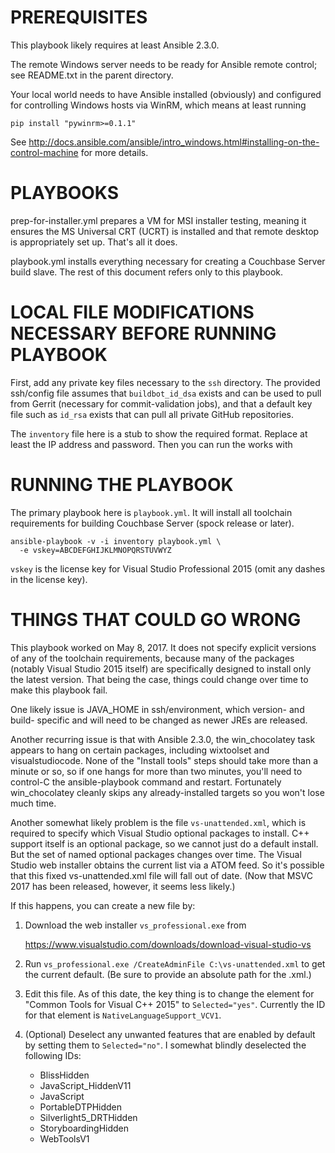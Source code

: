 # PREREQUISITES

This playbook likely requires at least Ansible 2.3.0.

The remote Windows server needs to be ready for Ansible remote
control; see README.txt in the parent directory.

Your local world needs to have Ansible installed (obviously) and configured
for controlling Windows hosts via WinRM, which means at least running

    pip install "pywinrm>=0.1.1"

See http://docs.ansible.com/ansible/intro_windows.html#installing-on-the-control-machine
for more details.

# PLAYBOOKS

prep-for-installer.yml prepares a VM for MSI installer testing, meaning
it ensures the MS Universal CRT (UCRT) is installed and that remote desktop
is appropriately set up. That's all it does.

playbook.yml installs everything necessary for creating a Couchbase Server
build slave. The rest of this document refers only to this playbook.

# LOCAL FILE MODIFICATIONS NECESSARY BEFORE RUNNING PLAYBOOK

First, add any private key files necessary to the `ssh` directory. The
provided ssh/config file assumes that `buildbot_id_dsa` exists and can
be used to pull from Gerrit (necessary for commit-validation jobs), and
that a default key file such as `id_rsa` exists that can pull all private
GitHub repositories.

The `inventory` file here is a stub to show the required format. Replace at
least the IP address and password. Then you can run the works with

# RUNNING THE PLAYBOOK

The primary playbook here is `playbook.yml`. It will install all toolchain
requirements for building Couchbase Server (spock release or later).

    ansible-playbook -v -i inventory playbook.yml \
      -e vskey=ABCDEFGHIJKLMNOPQRSTUVWYZ

`vskey` is the license key for Visual Studio Professional 2015 (omit any
dashes in the license key).

# THINGS THAT COULD GO WRONG

This playbook worked on May 8, 2017. It does not specify explicit versions
of any of the toolchain requirements, because many of the packages (notably
Visual Studio 2015 itself) are specifically designed to install only the
latest version. That being the case, things could change over time to make
this playbook fail.

One likely issue is JAVA_HOME in ssh/environment, which version- and build-
specific and will need to be changed as newer JREs are released.

Another recurring issue is that with Ansible 2.3.0, the win_chocolatey
task appears to hang on certain packages, including wixtoolset and
visualstudiocode. None of the "Install tools" steps should take more than a
minute or so, so if one hangs for more than two minutes, you'll need to
control-C the ansible-playbook command and restart. Fortunately win_chocolatey
cleanly skips any already-installed targets so you won't lose much time.

Another somewhat likely problem is the file `vs-unattended.xml`, which is
required to specify which Visual Studio optional packages to install. C++
support itself is an optional package, so we cannot just do a default install.
But the set of named optional packages changes over time. The Visual Studio
web installer obtains the current list via a ATOM feed. So it's possible that
this fixed vs-unattended.xml file will fall out of date. (Now that MSVC 2017
has been released, however, it seems less likely.)

If this happens, you can create a new file by:

1. Download the web installer `vs_professional.exe` from

     https://www.visualstudio.com/downloads/download-visual-studio-vs

2. Run `vs_professional.exe /CreateAdminFile C:\vs-unattended.xml` to get
   the current default. (Be sure to provide an absolute path for the .xml.)

3. Edit this file. As of this date, the key thing is to change the element
   for "Common Tools for Visual C++ 2015" to `Selected="yes"`. Currently the
   ID for that element is `NativeLanguageSupport_VCV1`.

4. (Optional) Deselect any unwanted features that are enabled by default by
   setting them to `Selected="no"`. I somewhat blindly deselected the
   following IDs:

   * BlissHidden
   * JavaScript_HiddenV11
   * JavaScript
   * PortableDTPHidden
   * Silverlight5_DRTHidden
   * StoryboardingHidden
   * WebToolsV1


